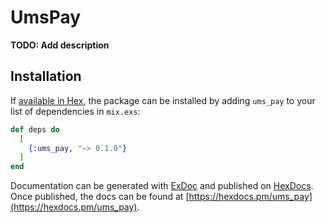 # UmsPay

**TODO: Add description**

## Installation

If [available in Hex](https://hex.pm/docs/publish), the package can be installed
by adding `ums_pay` to your list of dependencies in `mix.exs`:

```elixir
def deps do
  [
    {:ums_pay, "~> 0.1.0"}
  ]
end
```

Documentation can be generated with [ExDoc](https://github.com/elixir-lang/ex_doc)
and published on [HexDocs](https://hexdocs.pm). Once published, the docs can
be found at [https://hexdocs.pm/ums_pay](https://hexdocs.pm/ums_pay).

